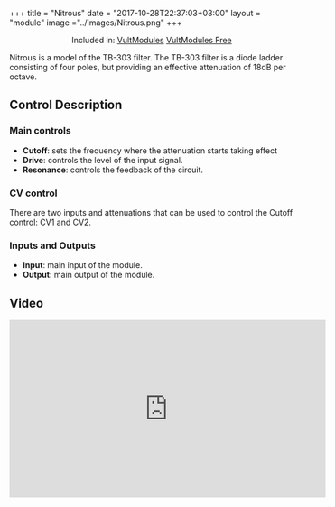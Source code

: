 
+++
title = "Nitrous"
date = "2017-10-28T22:37:03+03:00"
layout = "module"
image ="../images/Nitrous.png"
+++

<center>Included in: <a href="/premium/" class="btn btn-primary" role="button">VultModules</a> <a href="/free/" class="btn btn-primary" role="button">VultModules Free</a> </center>

Nitrous is a model of the TB-303 filter. The TB-303 filter is a diode ladder consisting of four poles, but providing an effective attenuation of 18dB per octave.

## Control Description

### Main controls

- **Cutoff**: sets the  frequency where the attenuation starts taking effect
- **Drive**: controls the level of the input signal.
- **Resonance**: controls the feedback of the circuit.

### CV control

There are two inputs and attenuations that can be used to control the Cutoff control: CV1 and CV2.

### Inputs and Outputs

- **Input**: main input of the module.
- **Output**: main output of the module.

## Video

<iframe width="560" height="315" src="https://www.youtube.com/embed/sDKR0IjKQek" title="YouTube video player" frameborder="0" allow="accelerometer; autoplay; clipboard-write; encrypted-media; gyroscope; picture-in-picture" allowfullscreen></iframe>
